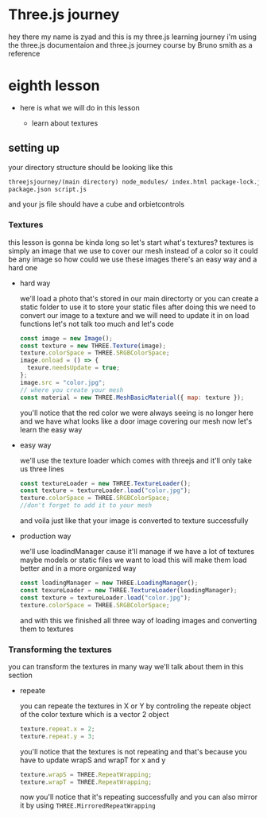 # Three.js journey

hey there my name is zyad and this is my three.js learning journey i'm using the three.js documentaion and three.js journey course by Bruno smith as a reference

# eighth lesson

- here is what we will do in this lesson

  - learn about textures

## setting up

your directory structure should be looking like this

```html
threejsjourney/(main directory) node_modules/ index.html package-lock.json
package.json script.js
```

and your js file should have a cube and orbietcontrols

### Textures

this lesson is gonna be kinda long so let's start what's textures? textures is simply an image that we use to cover our mesh instead of a color so it could be any image so how could we use these images there's an easy way and a hard one

- hard way

  we'll load a photo that's stored in our main directorty or you can create a static folder to use it to store your static files after doing this we need to convert our image to a texture and we will need to update it in on load functions let's not talk too much and let's code

  ```js
  const image = new Image();
  const texture = new THREE.Texture(image);
  texture.colorSpace = THREE.SRGBColorSpace;
  image.onload = () => {
    texure.needsUpdate = true;
  };
  image.src = "color.jpg";
  // where you create your mesh
  const material = new THREE.MeshBasicMaterial({ map: texture });
  ```

  you'll notice that the red color we were always seeing is no longer here and we have what looks like a door image covering our mesh now let's learn the easy way

- easy way

  we'll use the texture loader which comes with threejs and it'll only take us three lines

  ```js
  const textureLoader = new THREE.TextureLoader();
  const texture = textureLoader.load("color.jpg");
  texture.colorSpace = THREE.SRGBColorSpace;
  //don't forget to add it to your mesh
  ```

  and voila just like that your image is converted to texture successfully

- production way

  we'll use loadindManager cause it'll manage if we have a lot of textures maybe models or static files we want to load this will make them load better and in a more organized way

  ```js
  const loadingManager = new THREE.LoadingManager();
  const texureLoader = new THREE.TextureLoader(loadingManager);
  const texture = textureLoader.load("color.jpg");
  texture.colorSpace = THREE.SRGBColorSpace;
  ```

  and with this we finished all three way of loading images and converting them to textures

### Transforming the textures

you can transform the textures in many way we'll talk about them in this section

- repeate

  you can repeate the textures in X or Y by controling the repeate object of the color texture which is a vector 2 object

  ```js
  texture.repeat.x = 2;
  texture.repeat.y = 3;
  ```

  you'll notice that the textures is not repeating and that's because you have to update wrapS and wrapT for x and y

  ```js
  texture.wrapS = THREE.RepeatWrapping;
  texture.wrapT = THREE.RepeatWrapping;
  ```

  now you'll notice that it's repeating successfully and you can also mirror it by using `THREE.MirroredRepeatWrapping`
